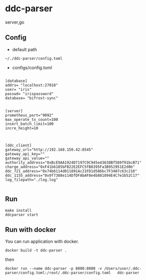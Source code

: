# ddc-parser

server,go


## Config
- default path
```text
~/./ddc-parser/config.toml
```
- configs/config.toml
```text

[database]
addrs= "localhost:27018"
user= "iris"
passwd= "irispassword"
database= "bifrost-sync"


[server]
prometheus_port="9092"
max_operate_tx_count=100
insert_batch_limit=100
incre_height=10



[ddc_client]
gateway_url="http://192.168.150.42:8545"
gateway_api_key=""
gateway_api_value=""
authority_address="0xBcE9AA1924D7197C9C945e43638Bf589f91bcB71"
charge_address="0xF41b6185bFB22E2EFC5fB8395Fa3B952951E2d0b"
ddc_721_address="0x74b6114d011891Ac21FD1d586bc7F3407c63c216"
ddc_1155_address="0x9f7388e114DfDFAbAF8e4b881894E4C7e1b52C17"
log_filepath="./log.log"


```

## Run

```$xslt
make install
ddcparser start
```

## Run with docker
You can run application with docker.

```$xslt
docker build -t ddc-parser .
```

then
```$xslt
docker run --name ddc-parser -p 8080:8080 -v /Users/user/.ddc-parser/config.toml:/root/.ddc-parser/config.toml   ddc-parser
```
